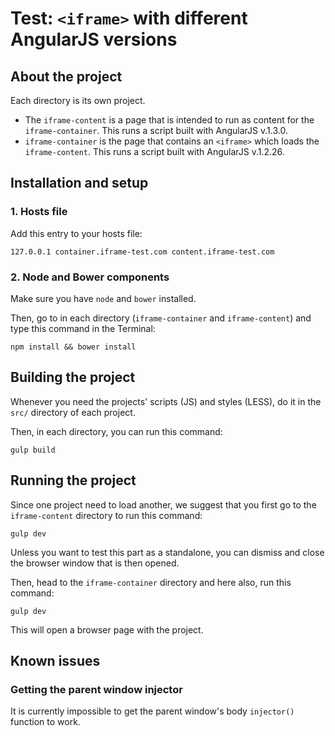 # Test: `<iframe>` with different AngularJS versions

## About the project

Each directory is its own project.

- The `iframe-content` is a page that is intended to run as content for the `iframe-container`. This runs a script built with AngularJS v.1.3.0.
- `iframe-container` is the page that contains an `<iframe>` which loads the `iframe-content`. This runs a script built with AngularJS v.1.2.26.

## Installation and setup

### 1. Hosts file

Add this entry to your hosts file:

```
127.0.0.1 container.iframe-test.com content.iframe-test.com
```

### 2. Node and Bower components

Make sure you have `node` and `bower` installed.

Then, go to in each directory (`iframe-container` and `iframe-content`) and type this command in the Terminal:

```
npm install && bower install
```

## Building the project

Whenever you need the projects' scripts (JS) and styles (LESS), do it in the `src/` directory of each project.

Then, in each directory, you can run this command:

```
gulp build
```

## Running the project

Since one project need to load another, we suggest that you first go to the `iframe-content` directory to run this command:

```
gulp dev
```

Unless you want to test this part as a standalone, you can dismiss and close the browser window that is then opened.

Then, head to the `iframe-container` directory and here also, run this command:

```
gulp dev
```

This will open a browser page with the project.

## Known issues

### Getting the parent window injector

It is currently impossible to get the parent window's body `injector()` function to work.